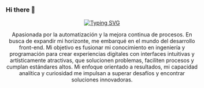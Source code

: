 ### Hi there 👋
<div align="center" align-item="center">

[![Typing SVG](https://readme-typing-svg.demolab.com?font=Raleway&weight=800&size=30&duration=3000&pause=500&color=DA81F5&center=true&width=700&lines=Desarrolladora+Front+End+%F0%9F%A4%A9;Pero+tambi%C3%A9n+Ingeniera+Industrial+%F0%9F%98%8E)](https://git.io/typing-svg)

<p align="left">
  
Apasionada por la automatización y la mejora continua de procesos. En busca de expandir mi horizonte, me embarqué en el mundo del desarrollo front-end. Mi objetivo es fusionar mi conocimiento en ingeniería y programación para crear experiencias digitales con interfaces intuitivas y artísticamente atractivas, que solucionen problemas, faciliten procesos y cumplan estándares altos. Mi enfoque orientado a resultados, mi capacidad analítica y curiosidad me impulsan a superar desafíos y encontrar soluciones innovadoras. 
</p>
</div>






<!-- 
**ClaudiaTohalino/ClaudiaTohalino** is a ✨ _special_ ✨ repository because its `README.md` (this file) appears on your GitHub profile.

Here are some ideas to get you started:

- 🔭 I’m currently working on ...
- 🌱 I’m currently learning ...
- 👯 I’m looking to collaborate on ...
- 🤔 I’m looking for help with ...
- 💬 Ask me about ...
- 📫 How to reach me: ...
- 😄 Pronouns: ...
- ⚡ Fun fact: ...
-->

